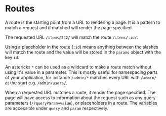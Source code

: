 # Routes

A route is the starting point from a URL to rendering a page. It is a pattern to match a request and if matched will render the page specified.

The requested URL `/items/342/` will match the route `/items/:id/`.

Using a placeholder in the route (`:id`) means anything between the slashes will match the route and the value will be stored in the `params` object with the key `id`.

An astericks `*` can be used as a wildcard to make a route match without using it's value in a parameter. This is mostly useful for namespacing parts of your application, for instance `/admin/*` matches every URL with `/admin/` at the start e.g. `/admin/users/`.

When a requested URL matches a route, it render the page specified. The page will have access to information about the request such as any query parameters (`/?queryParam=value`), or placeholders in a route. The variables are accessible under `query` and `param` respectively.